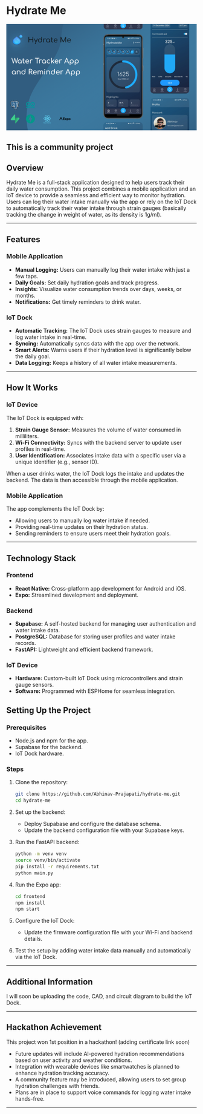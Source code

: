 # Hydrate Me

![App showcase](image/frame.jpg)

## This is a community project

## Overview
Hydrate Me is a full-stack application designed to help users track their daily water consumption. This project combines a mobile application and an IoT device to provide a seamless and efficient way to monitor hydration. Users can log their water intake manually via the app or rely on the IoT Dock to automatically track their water intake through strain gauges (basically tracking the change in weight of water, as its density is 1g/ml).

---

## Features

### **Mobile Application**
- **Manual Logging:** Users can manually log their water intake with just a few taps.
- **Daily Goals:** Set daily hydration goals and track progress.
- **Insights:** Visualize water consumption trends over days, weeks, or months.
- **Notifications:** Get timely reminders to drink water.

### **IoT Dock**
- **Automatic Tracking:** The IoT Dock uses strain gauges to measure and log water intake in real-time.
- **Syncing:** Automatically syncs data with the app over the network.
- **Smart Alerts:** Warns users if their hydration level is significantly below the daily goal.
- **Data Logging:** Keeps a history of all water intake measurements.

---

## How It Works

### **IoT Device**
The IoT Dock is equipped with:
1. **Strain Gauge Sensor:** Measures the volume of water consumed in milliliters.
2. **Wi-Fi Connectivity:** Syncs with the backend server to update user profiles in real-time.
3. **User Identification:** Associates intake data with a specific user via a unique identifier (e.g., sensor ID).

When a user drinks water, the IoT Dock logs the intake and updates the backend. The data is then accessible through the mobile application.

### **Mobile Application**
The app complements the IoT Dock by:
- Allowing users to manually log water intake if needed.
- Providing real-time updates on their hydration status.
- Sending reminders to ensure users meet their hydration goals.

---

## Technology Stack

### **Frontend**
- **React Native:** Cross-platform app development for Android and iOS.
- **Expo:** Streamlined development and deployment.

### **Backend**
- **Supabase:** A self-hosted backend for managing user authentication and water intake data.
- **PostgreSQL:** Database for storing user profiles and water intake records.
- **FastAPI:** Lightweight and efficient backend framework.

### **IoT Device**
- **Hardware:** Custom-built IoT Dock using microcontrollers and strain gauge sensors.
- **Software:** Programmed with ESPHome for seamless integration.


## Setting Up the Project

### Prerequisites
- Node.js and npm for the app.
- Supabase for the backend.
- IoT Dock hardware.

### Steps
1. Clone the repository:
   ```bash
   git clone https://github.com/Abhinav-Prajapati/hydrate-me.git
   cd hydrate-me
   ```

2. Set up the backend:
   - Deploy Supabase and configure the database schema.
   - Update the backend configuration file with your Supabase keys.

3. Run the FastAPI backend:
   ```bash
   python -m venv venv 
   source venv/bin/activate
   pip install -r requirements.txt
   python main.py
   ```

4. Run the Expo app:
   ```bash
   cd frontend
   npm install
   npm start
   ```

5. Configure the IoT Dock:
   - Update the firmware configuration file with your Wi-Fi and backend details.

6. Test the setup by adding water intake data manually and automatically via the IoT Dock.

---


## Additional Information
I will soon be uploading the code, CAD, and circuit diagram to build the IoT Dock.

---

## Hackathon Achievement
This project won 1st position in a hackathon! (adding certificate link soon)

* Future updates will include AI-powered hydration recommendations based on user activity and weather conditions.
* Integration with wearable devices like smartwatches is planned to enhance hydration tracking accuracy.
* A community feature may be introduced, allowing users to set group hydration challenges with friends.
* Plans are in place to support voice commands for logging water intake hands-free.
---
